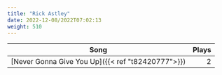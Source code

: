 ```yaml
---
title: "Rick Astley"
date: 2022-12-08/2022T07:02:13
weight: 510
---
```




 Song | Plays 
----- | -----:
[Never Gonna Give You Up]({{< ref "t82420777">}}) | 2
